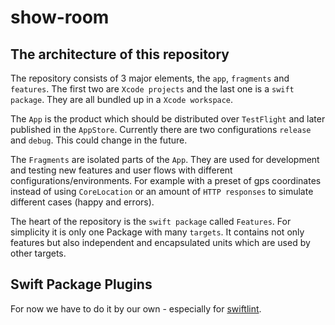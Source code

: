 # show-room

## The architecture of this repository

The repository consists of 3 major elements, the `app`, `fragments` and `features`.
The first two are `Xcode projects` and the last one is a `swift package`. They are all bundled up in a 
`Xcode workspace`. 

The `App` is the product which should be distributed over `TestFlight` and later published in the `AppStore`.
Currently there are two configurations `release` and `debug`. This could change in the future.

The `Fragments` are isolated parts of the `App`. They are used for development and testing new features and user flows with different
configurations/environments. For example with a preset of gps coordinates instead of using `CoreLocation` or an amount of `HTTP responses`
to simulate different cases (happy and errors).

The heart of the repository is the `swift package` called `Features`. For simplicity it is only one Package with many `targets`.
It contains not only features but also independent and encapsulated units which are used by other targets.

## Swift Package Plugins

For now we have to do it by our own - especially for [swiftlint](https://github.com/realm/SwiftLint).
